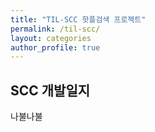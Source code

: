 ```yaml
---
title: "TIL-SCC 핫플검색 프로젝트"
permalink: /til-scc/
layout: categories
author_profile: true
---
```


## SCC 개발일지

나불나불